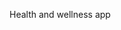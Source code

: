 
Health and wellness app

<html lang="en">
<head>
    <meta charset="UTF-8">
    <meta name="viewport" content="width=device-width, initial-scale=1.0">
    <title>FlyFit - Your Personal Wellness Companion</title>
    <script src="https://cdn.tailwindcss.com"></script>
    <script src="https://kit.fontawesome.com/your-fontawesome-kit.js" crossorigin="anonymous"></script>
    <script>
        tailwind.config = {
            theme: {
                extend: {
                    colors: {
                        primary: '#5D5CDE',
                        'primary-dark': '#4A49C7',
                    }
                }
            },
            darkMode: 'class'
        }
    </script>
    <style>
        .fade-in {
            animation: fadeIn 0.3s ease-in;
        }
        
        @keyframes fadeIn {
            from { opacity: 0; transform: translateY(10px); }
            to { opacity: 1; transform: translateY(0); }
        }
        
        .progress-bar {
            transition: width 0.3s ease-in-out;
        }
        
        .card-hover {
            transition: all 0.2s ease-in-out;
        }
        
        .card-hover:hover {
            transform: translateY(-2px);
            box-shadow: 0 10px 25px rgba(0,0,0,0.1);
        }
        
        .dark .card-hover:hover {
            box-shadow: 0 10px 25px rgba(255,255,255,0.1);
        }
    </style>
</head>
<body class="bg-white dark:bg-gray-900 text-gray-900 dark:text-white transition-colors duration-200">
    <!-- Navigation -->
    <nav class="bg-white dark:bg-gray-800 shadow-lg border-b border-gray-200 dark:border-gray-700">
        <div class="max-w-7xl mx-auto px-4 sm:px-6 lg:px-8">
            <div class="flex justify-between h-16">
                <div class="flex items-center">
                    <div class="flex-shrink-0">
                        <h1 class="text-2xl font-bold text-primary">FitLife</h1>
                    </div>
                </div>
                <div class="flex items-center space-x-4">
                    <nav class="hidden md:flex space-x-8">
                        <button onclick="showView('dashboard')" class="nav-btn text-gray-500 dark:text-gray-300 hover:text-primary px-3 py-2 text-base font-medium transition-colors">Dashboard</button>
                        <button onclick="showView('meals')" class="nav-btn text-gray-500 dark:text-gray-300 hover:text-primary px-3 py-2 text-base font-medium transition-colors">Meals</button>
                        <button onclick="showView('exercise')" class="nav-btn text-gray-500 dark:text-gray-300 hover:text-primary px-3 py-2 text-base font-medium transition-colors">Exercise</button>
                        <button onclick="showView('progress')" class="nav-btn text-gray-500 dark:text-gray-300 hover:text-primary px-3 py-2 text-base font-medium transition-colors">Progress</button>
                        <button onclick="showView('profile')" class="nav-btn text-gray-500 dark:text-gray-300 hover:text-primary px-3 py-2 text-base font-medium transition-colors">Profile</button>
                    </nav>
                </div>
            </div>
        </div>
        
        <!-- Mobile menu -->
        <div class="md:hidden border-t border-gray-200 dark:border-gray-700">
            <div class="px-2 pt-2 pb-3 space-y-1 sm:px-3">
                <button onclick="showView('dashboard')" class="nav-btn block px-3 py-2 text-base font-medium text-gray-500 dark:text-gray-300 hover:text-primary transition-colors">Dashboard</button>
                <button onclick="showView('meals')" class="nav-btn block px-3 py-2 text-base font-medium text-gray-500 dark:text-gray-300 hover:text-primary transition-colors">Meals</button>
                <button onclick="showView('exercise')" class="nav-btn block px-3 py-2 text-base font-medium text-gray-500 dark:text-gray-300 hover:text-primary transition-colors">Exercise</button>
                <button onclick="showView('progress')" class="nav-btn block px-3 py-2 text-base font-medium text-gray-500 dark:text-gray-300 hover:text-primary transition-colors">Progress</button>
                <button onclick="showView('profile')" class="nav-btn block px-3 py-2 text-base font-medium text-gray-500 dark:text-gray-300 hover:text-primary transition-colors">Profile</button>
            </div>
        </div>
    </nav>

    <!-- Main Content -->
    <main class="max-w-7xl mx-auto py-6 sm:px-6 lg:px-8">
        <!-- Welcome/Onboarding View -->
        <div id="welcome-view" class="px-4 py-6">
            <div class="max-w-2xl mx-auto text-center">
                <h2 class="text-4xl font-bold text-gray-900 dark:text-white mb-4">Welcome to FitLife</h2>
                <p class="text-xl text-gray-600 dark:text-gray-300 mb-8">Your personal wellness companion for achieving your health and fitness goals</p>
                
                <div class="bg-white dark:bg-gray-800 rounded-lg shadow-lg p-6 mb-8">
                    <h3 class="text-2xl font-semibold mb-6">Let's Set Up Your Profile</h3>
                    
                    <form id="profile-setup" class="space-y-6">
                        <div class="grid grid-cols-1 md:grid-cols-2 gap-6">
                            <div>
                                <label class="block text-sm font-medium text-gray-700 dark:text-gray-300 mb-2">Name</label>
                                <input type="text" id="setup-name" class="w-full px-3 py-2 text-base border border-gray-300 dark:border-gray-600 rounded-md shadow-sm focus:outline-none focus:ring-primary focus:border-primary dark:bg-gray-700 dark:text-white" required>
                            </div>
                            <div>
                                <label class="block text-sm font-medium text-gray-700 dark:text-gray-300 mb-2">Age</label>
                                <input type="number" id="setup-age" min="13" max="120" class="w-full px-3 py-2 text-base border border-gray-300 dark:border-gray-600 rounded-md shadow-sm focus:outline-none focus:ring-primary focus:border-primary dark:bg-gray-700 dark:text-white" required>
                            </div>
                        </div>
                        
                        <div class="grid grid-cols-1 md:grid-cols-2 gap-6">
                            <div>
                                <label class="block text-sm font-medium text-gray-700 dark:text-gray-300 mb-2">Current Weight (lbs)</label>
                                <input type="number" id="setup-weight" min="50" max="500" class="w-full px-3 py-2 text-base border border-gray-300 dark:border-gray-600 rounded-md shadow-sm focus:outline-none focus:ring-primary focus:border-primary dark:bg-gray-700 dark:text-white" required>
                            </div>
                            <div>
                                <label class="block text-sm font-medium text-gray-700 dark:text-gray-300 mb-2">Height (inches)</label>
                                <input type="number" id="setup-height" min="36" max="96" class="w-full px-3 py-2 text-base border border-gray-300 dark:border-gray-600 rounded-md shadow-sm focus:outline-none focus:ring-primary focus:border-primary dark:bg-gray-700 dark:text-white" required>
                            </div>
                        </div>
                        
                        <div>
                            <label class="block text-sm font-medium text-gray-700 dark:text-gray-300 mb-2">Primary Goal</label>
                            <select id="setup-goal" class="w-full px-3 py-2 text-base border border-gray-300 dark:border-gray-600 rounded-md shadow-sm focus:outline-none focus:ring-primary focus:border-primary dark:bg-gray-700 dark:text-white" required>
                                <option value="">Select your goal</option>
                                <option value="lose-weight">Lose Weight</option>
                                <option value="maintain-weight">Maintain Current Weight</option>
                                <option value="gain-muscle">Gain Muscle</option>
                                <option value="improve-fitness">Improve Overall Fitness</option>
                            </select>
                        </div>
                        
                        <div id="target-weight-section" class="hidden">
                            <label class="block text-sm font-medium text-gray-700 dark:text-gray-300 mb-2">Target Weight (lbs)</label>
                            <input type="number" id="setup-target-weight" min="50" max="500" class="w-full px-3 py-2 text-base border border-gray-300 dark:border-gray-600 rounded-md shadow-sm focus:outline-none focus:ring-primary focus:border-primary dark:bg-gray-700 dark:text-white">
                        </div>
                        
                        <div>
                            <label class="block text-sm font-medium text-gray-700 dark:text-gray-300 mb-2">Activity Level</label>
                            <select id="setup-activity" class="w-full px-3 py-2 text-base border border-gray-300 dark:border-gray-600 rounded-md shadow-sm focus:outline-none focus:ring-primary focus:border-primary dark:bg-gray-700 dark:text-white" required>
                                <option value="">Select activity level</option>
                                <option value="sedentary">Sedentary (little or no exercise)</option>
                                <option value="light">Lightly Active (light exercise 1-3 days/week)</option>
                                <option value="moderate">Moderately Active (moderate exercise 3-5 days/week)</option>
                                <option value="very">Very Active (hard exercise 6-7 days/week)</option>
                                <option value="extra">Extra Active (very hard exercise, physical job)</option>
                            </select>
                        </div>
                        
                        <button type="submit" class="w-full bg-primary hover:bg-primary-dark text-white font-medium py-3 px-4 rounded-md transition-colors duration-200 text-base">
                            Get Started
                        </button>
                    </form>
                </div>
            </div>
        </div>

        <!-- Dashboard View -->
        <div id="dashboard-view" class="hidden px-4">
            <div class="mb-8">
                <h2 class="text-3xl font-bold text-gray-900 dark:text-white">Dashboard</h2>
                <p class="text-gray-600 dark:text-gray-300">Track your daily progress and stay motivated</p>
            </div>
            
            <!-- Daily Overview Cards -->
            <div class="grid grid-cols-1 md:grid-cols-2 lg:grid-cols-4 gap-6 mb-8">
                <!-- Calories Card -->
                <div class="bg-white dark:bg-gray-800 rounded-lg shadow-lg p-6 card-hover">
                    <div class="flex items-center justify-between">
                        <div>
                            <p class="text-sm font-medium text-gray-600 dark:text-gray-400">Calories Today</p>
                            <p class="text-2xl font-bold text-gray-900 dark:text-white" id="daily-calories">0</p>
                            <p class="text-sm text-gray-500 dark:text-gray-400">Goal: <span id="calorie-goal">2000</span></p>
                        </div>
                        <div class="w-16 h-16 bg-primary bg-opacity-10 rounded-full flex items-center justify-center">
                            <span class="text-primary text-2xl">🍽️</span>
                        </div>
                    </div>
                    <div class="mt-4">
                        <div class="bg-gray-200 dark:bg-gray-700 rounded-full h-2">
                            <div id="calorie-progress" class="bg-primary h-2 rounded-full progress-bar" style="width: 0%"></div>
                        </div>
                    </div>
                </div>
                
                <!-- Exercise Card -->
                <div class="bg-white dark:bg-gray-800 rounded-lg shadow-lg p-6 card-hover">
                    <div class="flex items-center justify-between">
                        <div>
                            <p class="text-sm font-medium text-gray-600 dark:text-gray-400">Exercise Minutes</p>
                            <p class="text-2xl font-bold text-gray-900 dark:text-white" id="daily-exercise">0</p>
                            <p class="text-sm text-gray-500 dark:text-gray-400">Goal: 30 min</p>
                        </div>
                        <div class="w-16 h-16 bg-green-500 bg-opacity-10 rounded-full flex items-center justify-center">
                            <span class="text-green-500 text-2xl">💪</span>
                        </div>
                    </div>
                    <div class="mt-4">
                        <div class="bg-gray-200 dark:bg-gray-700 rounded-full h-2">
                            <div id="exercise-progress" class="bg-green-500 h-2 rounded-full progress-bar" style="width: 0%"></div>
                        </div>
                    </div>
                </div>
                
                <!-- Water Card -->
                <div class="bg-white dark:bg-gray-800 rounded-lg shadow-lg p-6 card-hover">
                    <div class="flex items-center justify-between">
                        <div>
                            <p class="text-sm font-medium text-gray-600 dark:text-gray-400">Water Intake</p>
                            <p class="text-2xl font-bold text-gray-900 dark:text-white" id="daily-water">0</p>
                            <p class="text-sm text-gray-500 dark:text-gray-400">Goal: 8 glasses</p>
                        </div>
                        <div class="w-16 h-16 bg-blue-500 bg-opacity-10 rounded-full flex items-center justify-center">
                            <span class="text-blue-500 text-2xl">💧</span>
                        </div>
                    </div>
                    <div class="mt-4">
                        <div class="bg-gray-200 dark:bg-gray-700 rounded-full h-2">
                            <div id="water-progress" class="bg-blue-500 h-2 rounded-full progress-bar" style="width: 0%"></div>
                        </div>
                    </div>
                </div>
                
                <!-- Weight Card -->
                <div class="bg-white dark:bg-gray-800 rounded-lg shadow-lg p-6 card-hover">
                    <div class="flex items-center justify-between">
                        <div>
                            <p class="text-sm font-medium text-gray-600 dark:text-gray-400">Current Weight</p>
                            <p class="text-2xl font-bold text-gray-900 dark:text-white" id="current-weight">0</p>
                            <p class="text-sm text-gray-500 dark:text-gray-400">Target: <span id="target-weight">0</span> lbs</p>
                        </div>
                        <div class="w-16 h-16 bg-purple-500 bg-opacity-10 rounded-full flex items-center justify-center">
                            <span class="text-purple-500 text-2xl">⚖️</span>
                        </div>
                    </div>
                </div>
            </div>
            
            <!-- Quick Actions -->
            <div class="bg-white dark:bg-gray-800 rounded-lg shadow-lg p-6 mb-8">
                <h3 class="text-xl font-semibold text-gray-900 dark:text-white mb-4">Quick Actions</h3>
                <div class="grid grid-cols-1 md:grid-cols-3 gap-4">
                    <button onclick="showView('meals')" class="bg-primary hover:bg-primary-dark text-white py-3 px-4 rounded-lg transition-colors duration-200 text-base">
                        Log Meal
                    </button>
                    <button onclick="showView('exercise')" class="bg-green-500 hover:bg-green-600 text-white py-3 px-4 rounded-lg transition-colors duration-200 text-base">
                        Log Exercise
                    </button>
                    <button onclick="addWater()" class="bg-blue-500 hover:bg-blue-600 text-white py-3 px-4 rounded-lg transition-colors duration-200 text-base">
                        Add Water Glass
                    </button>
                </div>
            </div>
            
            <!-- Today's Plan -->
            <div class="grid grid-cols-1 lg:grid-cols-2 gap-6">
                <div class="bg-white dark:bg-gray-800 rounded-lg shadow-lg p-6">
                    <h3 class="text-xl font-semibold text-gray-900 dark:text-white mb-4">Today's Meals</h3>
                    <div id="daily-meals" class="space-y-3">
                        <p class="text-gray-500 dark:text-gray-400">No meals logged yet today</p>
                    </div>
                </div>
                
                <div class="bg-white dark:bg-gray-800 rounded-lg shadow-lg p-6">
                    <h3 class="text-xl font-semibold text-gray-900 dark:text-white mb-4">Today's Exercises</h3>
                    <div id="daily-exercises" class="space-y-3">
                        <p class="text-gray-500 dark:text-gray-400">No exercises logged yet today</p>
                    </div>
                </div>
            </div>
        </div>

        <!-- Meals View -->
        <div id="meals-view" class="hidden px-4">
            <div class="mb-8">
                <h2 class="text-3xl font-bold text-gray-900 dark:text-white">Meal Planning</h2>
                <p class="text-gray-600 dark:text-gray-300">Track your nutrition and plan healthy meals</p>
            </div>
            
            <!-- Add Meal Form -->
            <div class="bg-white dark:bg-gray-800 rounded-lg shadow-lg p-6 mb-8">
                <h3 class="text-xl font-semibold text-gray-900 dark:text-white mb-4">Log a Meal</h3>
                
                <form id="meal-form" class="space-y-4">
                    <div class="grid grid-cols-1 md:grid-cols-2 gap-4">
                        <div>
                            <label class="block text-sm font-medium text-gray-700 dark:text-gray-300 mb-2">Meal Type</label>
                            <select id="meal-type" class="w-full px-3 py-2 text-base border border-gray-300 dark:border-gray-600 rounded-md shadow-sm focus:outline-none focus:ring-primary focus:border-primary dark:bg-gray-700 dark:text-white" required>
                                <option value="">Select meal type</option>
                                <option value="breakfast">Breakfast</option>
                                <option value="lunch">Lunch</option>
                                <option value="dinner">Dinner</option>
                                <option value="snack">Snack</option>
                            </select>
                        </div>
                        <div>
                            <label class="block text-sm font-medium text-gray-700 dark:text-gray-300 mb-2">Food Item</label>
                            <input type="text" id="meal-food" placeholder="e.g., Grilled chicken breast" class="w-full px-3 py-2 text-base border border-gray-300 dark:border-gray-600 rounded-md shadow-sm focus:outline-none focus:ring-primary focus:border-primary dark:bg-gray-700 dark:text-white" required>
                        </div>
                    </div>
                    
                    <div class="grid grid-cols-1 md:grid-cols-3 gap-4">
                        <div>
                            <label class="block text-sm font-medium text-gray-700 dark:text-gray-300 mb-2">Calories</label>
                            <input type="number" id="meal-calories" min="0" class="w-full px-3 py-2 text-base border border-gray-300 dark:border-gray-600 rounded-md shadow-sm focus:outline-none focus:ring-primary focus:border-primary dark:bg-gray-700 dark:text-white" required>
                        </div>
                        <div>
                            <label class="block text-sm font-medium text-gray

